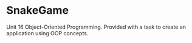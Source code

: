 # SnakeGame
Unit 16 Object-Oriented Programming. Provided with a task to create an application using OOP concepts.
